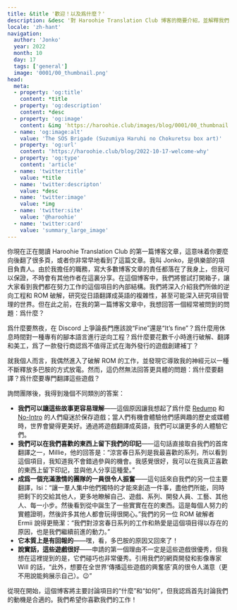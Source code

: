 ```yaml
---
title: &title '歡迎！以及爲什麼？'
description: &desc '對 Haroohie Translation Club 博客的簡要介紹，並解釋我們翻譯涼宮春日遊戲的動機。'
locale: 'zh-hant'
navigation:
  author: 'Jonko'
  year: 2022
  month: 10
  day: 17
  tags: ['general']
  image: '0001/00_thumbnail.png'
head:
  meta:
  - property: 'og:title'
    content: *title
  - property: 'og:description'
    content: *desc
  - property: 'og:image'
    content: &img 'https://haroohie.club/images/blog/0001/00_thumbnail.png'
  - name: 'og:image:alt'
    value: 'The SOS Brigade (Suzumiya Haruhi no Chokuretsu box art)'
  - property: 'og:url'
    content: 'https://haroohie.club/blog/2022-10-17-welcome-why'
  - property: 'og:type'
    content: 'article'
  - name: 'twitter:title'
    value: *title
  - name: 'twitter:descripton'
    value: *desc
  - name: 'twitter:image'
    value: *img
  - name: 'twitter:site'
    value: '@haroohie'
  - name: 'twitter:card'
    value: 'summary_large_image'
---
```


你現在正在閱讀 Haroohie Translation Club 的第一篇博客文章，這意味着你要麼向後翻了很多頁，或者你非常早地看到了這篇文章。我叫 Jonko，是俱樂部的項目負責人。由於我擔任的職務，寫大多數博客文章的責任都落在了我身上，但我可以保證，不時會有其他作者在這裏分享。在這個博客中，我們將嘗試打開箱子，讓大家看到我們都在努力工作的這個項目的內部結構。我們將深入介紹我們所做的逆向工程和 ROM 破解，研究從日語翻譯成英語的複雜性，甚至可能深入研究項目管理的世界。但在此之前，在我的第一篇博客文章中，我想回答一個經常被問到的問題：爲什麼？

爲什麼要熬夜，在 Discord 上爭論長門應該說“Fine”還是“It’s fine”？爲什麼用休息時間對一種專有的腳本語言進行逆向工程？爲什麼要花數千小時進行破解、翻譯和美工，爲了一款發行商認爲不值得正式在海外發行的遊戲創建補丁？

就我個人而言，我偶然進入了破解 ROM 的工作，並發現它導致我的神經元以一種不斷釋放多巴胺的方式放電。然而，這仍然無法回答更具體的問題：爲什麼要翻譯？爲什麼要專門翻譯這些遊戲？

詢問團隊後，我得到幾個不同類別的答案：

* **我們可以讓這些故事更容易理解**——這個原因讓我想起了爲什麼 [Redump](http://redump.org/) 和 [No-Intro](https://no-intro.org/) 的人們癡迷於保存遊戲；當人們有機會體驗他們感興趣的歷史或媒體時，世界會變得更美好。通過將遊戲翻譯成英語，我們可以讓更多的人體驗它們。
* **我們可以在我們喜歡的東西上留下我們的印記**——這句話直接取自我們的首席翻譯之一，Millie，他的回答是：“涼宮春日系列是我最喜歡的系列，所以看到這個項目，我知道我不會錯過參與的機會。我感覺很好，我可以在我真正喜歡的東西上留下印記，並與他人分享這種愛。”
* **成爲一個充滿激情的團隊的一員很令人振奮**——這句話來自我們的另一位主要翻譯，Isi：“讓一羣人集中他們獨特的才能來創造一件事，盡他們所能，同時把剩下的交給其他人，更多地瞭解自己、遊戲、系列、開發人員、工藝、其他人、每一小步。然後看到從中誕生了一些實實在在的東西。這是每個人努力的實體證明，然後許多其他人都會玩得很開心。”我們的另一位 ROM 破解者 Ermii 說得更簡潔：“我們對涼宮春日系列的工作和熱愛是這個項目得以存在的原因，也是我們繼續前進的動力。”
* **它本質上是有回報的**——嘿，看，多巴胺的原因又回來了！
* **說實話，這些遊戲很好**——申請的第一個理由不一定是這些遊戲很優秀，但我想在這裡提到的是，它們碰巧也非常優秀。引用我們的網頁開發和影像專家 Will 的話，“此外，想要在全世界‘傳播這些遊戲的興奮感’真的很令人滿意（更不用說能夠展示自己）。😉”

從現在開始，這個博客將主要討論項目的“什麼”和“如何”，但我認爲首先討論我們的動機是合適的。我們希望你喜歡我們的工作！